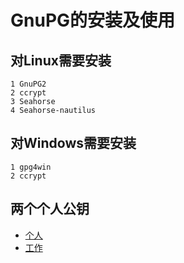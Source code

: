 # GnuPG的安装及使用

## 对Linux需要安装
```
1 GnuPG2
2 ccrypt
3 Seahorse
4 Seahorse-nautilus
```

## 对Windows需要安装
```
1 gpg4win
2 ccrypt
```

## 两个个人公钥

* [个人](gpgkeys/Xei4kau9.personal.public.asc)
* [工作](gpgkeys/EiX8rooc.office.public.asc)

